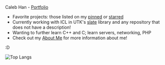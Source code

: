 Caleb Han - [Portfolio](https://github.com/calebyhan/CalebHan)

* Favorite projects: those listed on my [pinned](https://github.com/calebyhan) or [starred](https://github.com/calebyhan?tab=stars)
* Currently working with ICL in UTK's [slate](https://github.com/icl-utk-edu/slate) library and any repository that does not have a description!
* Wanting to further learn C++ and C; learn servers, networking, PHP
* Check out my [About Me](https://github.com/calebyhan/CalebHan/blob/main/README.md) for more information about me!

:D

![Top Langs](https://github-readme-stats.vercel.app/api/top-langs/?username=calebyhan&layout=compact&hide=purebasic)
